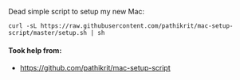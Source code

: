Dead simple script to setup my new Mac:

```shell
curl -sL https://raw.githubusercontent.com/pathikrit/mac-setup-script/master/setup.sh | sh
```


#### Took help from:
- https://github.com/pathikrit/mac-setup-script

